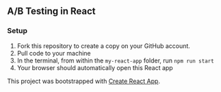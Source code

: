 ## A/B Testing in React

### Setup
 1. Fork this repository to create a copy on your GitHub account.
 2. Pull code to your machine
 3. In the terminal, from within the `my-react-app` folder, run `npm run start`
 4. Your browser should automatically open this React app
 
This project was bootstrapped with [Create React App](https://github.com/facebookincubator/create-react-app).
